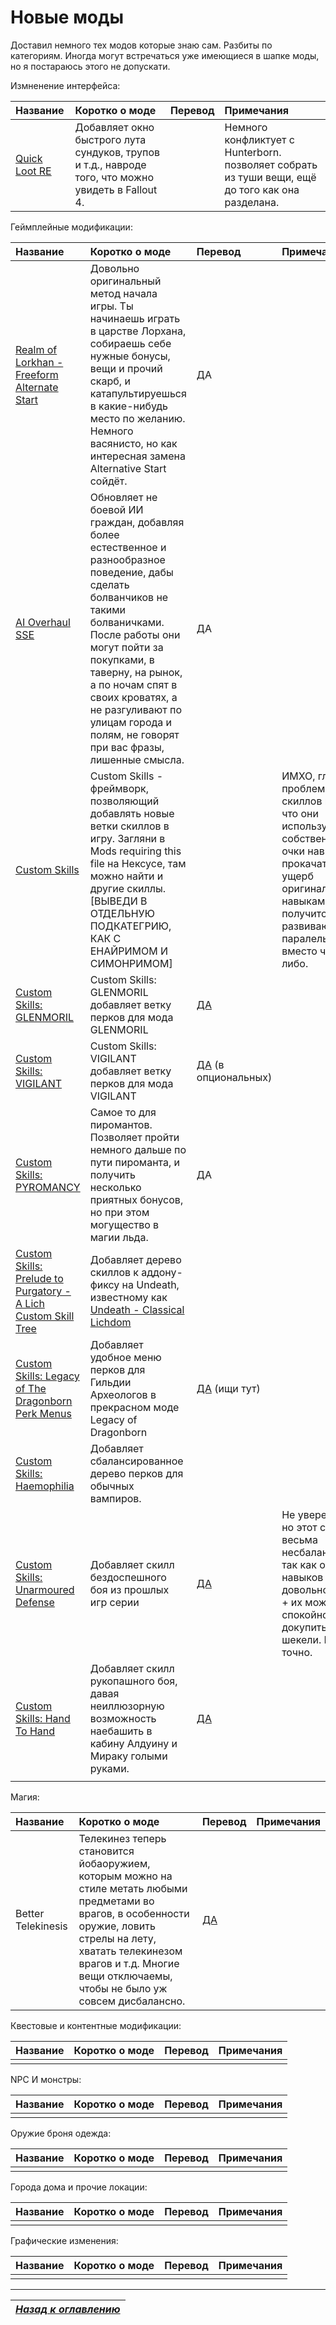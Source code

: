 # Новые моды



Доставил немного тех модов которые знаю сам. Разбиты по категориям. Иногда могут встречаться уже имеющиеся в шапке моды, но я постараюсь этого не допускати.



Измненение интерфейса:

| Название                                                     | Коротко о моде                                               | Перевод | Примечания                                                   |
| :----------------------------------------------------------- | :----------------------------------------------------------- | :------ | :----------------------------------------------------------- |
| [Quick Loot RE](https://www.nexusmods.com/skyrimspecialedition/mods/21085) | Добавляет окно быстрого лута сундуков, трупов и т.д., навроде того, что можно увидеть в Fallout 4. |         | Немного конфликтует с Hunterborn. позволяет собрать из туши вещи, ещё до того как она разделана. |



Геймплейные модификации:

| Название                                                     | Коротко о моде                                               | Перевод                                                      | Примечания                                                   |
| :----------------------------------------------------------- | :----------------------------------------------------------- | :----------------------------------------------------------- | :----------------------------------------------------------- |
| [Realm of Lorkhan - Freeform Alternate Start](https://www.nexusmods.com/skyrimspecialedition/mods/18223) | Довольно оригинальный метод начала игры. Ты начинаешь играть в царстве Лорхана, собираешь себе нужные бонусы, вещи и прочий скарб, и катапультируешься в какие-нибудь место по желанию. Немного васянисто, но как интересная замена Alternative Start сойдёт. | ДА                                                           |                                                              |
| [AI Overhaul SSE](https://www.nexusmods.com/skyrimspecialedition/mods/21654) | Обновляет не боевой ИИ граждан, добавляя более естественное и разнообразное поведение, дабы сделать болванчиков не такими болваничками. После работы  они могут пойти за покупками, в таверну, на рынок, а  по ночам спят в своих кроватях, а не разгуливают по улицам города и  полям, не говорят при вас фразы, лишенные смысла. | ДА                                                           |                                                              |
| [Custom Skills](https://www.nexusmods.com/skyrimspecialedition/mods/41780) | Custom Skills - фреймворк, позволяющий добавлять новые ветки скиллов в игру. Загляни в Mods requiring this file на Нексусе, там можно найти и другие скиллы.  [ВЫВЕДИ В ОТДЕЛЬНУЮ ПОДКАТЕГРИЮ, КАК С ЕНАЙРИМОМ И СИМОНРИМОМ] |                                                              | ИМХО, главная проблема таких скиллов в том, что они используют собственные очки навыков, и прокачать их в ущерб оригинальным навыкам не получится, они развиваются паралельно, а не вместо чего-либо. |
| [Custom Skills: GLENMORIL](https://www.nexusmods.com/skyrimspecialedition/mods/45120) | Custom Skills: GLENMORIL добавляет ветку перков для мода GLENMORIL | [ДА](https://tesall.ru/files/modi-dlya-skyrim-se/geimplei-i-izmeneniya/12054-custom-skills-glenmoril-russian-translation) |                                                              |
| [Custom Skills: VIGILANT](https://www.nexusmods.com/skyrimspecialedition/mods/45026) | Custom Skills: VIGILANT добавляет ветку перков для мода VIGILANT | [ДА](https://tesall.ru/files/modi-dlya-skyrim/kvesti/8807-dozornii) (в опциональных) |                                                              |
| [Custom Skills: PYROMANCY](https://www.nexusmods.com/skyrimspecialedition/mods/53312) | Самое то для пиромантов. Позволяет пройти немного дальше по пути пироманта, и получить несколько приятных бонусов, но при этом могущество в магии льда. | ДА                                                           |                                                              |
| [Custom Skills: Prelude to Purgatory - A Lich Custom Skill Tree](https://www.nexusmods.com/skyrimspecialedition/mods/53143) | Добавляет дерево скиллов к аддону-фиксу на Undeath, известному как [Undeath - Classical Lichdom](https://www.nexusmods.com/skyrimspecialedition/mods/40802) |                                                              |                                                              |
| [Custom Skills:  Legacy of The Dragonborn Perk Menus](https://www.nexusmods.com/skyrimspecialedition/mods/47028) | Добавляет удобное меню перков для Гильдии Археологов в прекрасном моде Legacy of Dragonborn | [ДА](https://modgames.net/load/skyrim_special_edition/gejmplej/dopolneniya-dlya-naslediya-drakonorozhdennogo/459-1-0-25035) (ищи тут) |                                                              |
| [Custom Skills:  Haemophilia](https://www.nexusmods.com/skyrimspecialedition/mods/46632) | Добавляет сбалансированное дерево перков для обычных вампиров. |                                                              |                                                              |
| [Custom Skills: Unarmoured Defense](https://www.nexusmods.com/skyrimspecialedition/mods/52616) | Добавляет скилл бездоспешного боя из прошлых игр серии       | [ДА](https://tesall.ru/files/modi-dlya-skyrim-se/geimplei-i-izmeneniya/12117-custom-skills-unarmoured-defense) | Не уверен точно, но этот скилл весьма несбалансирован, так как очки навыков растут довольно быстро, + их можно спокойно докупить  за шекели. Но это не точно. |
| [Custom Skills: Hand To Hand](https://www.nexusmods.com/skyrimspecialedition/mods/46425) | Добавляет скилл рукопашного боя, давая неиллюзорную возможность наебашить в кабину Алдуину и Мираку голыми руками. | [ДА](https://tesall.ru/files/modi-dlya-skyrim-se/geimplei-i-izmeneniya/12095-custom-skills-hand-to-hand) |                                                              |
|                                                              |                                                              |                                                              |                                                              |



Магия:

| Название           | Коротко о моде                                               | Перевод                                                      | Примечания |
| :----------------- | :----------------------------------------------------------- | :----------------------------------------------------------- | :--------- |
| Better Telekinesis | Телекинез теперь становится йобаоружием, которым можно на стиле метать любыми предметами во врагов, в особенности оружие, ловить стрелы на лету, хватать телекинезом врагов и т.д. Многие вещи отключаемы, чтобы  не было уж совсем дисбалансно. | [ДА](https://gamer-mods.ru/load/skyrim_se/gejmplej/better_telekinesis_se/158-1-0-12317) |            |



Квестовые и контентные модификации:

| Название | Коротко о моде | Перевод | Примечания |
| :------- | :------------- | :------ | :--------- |
|          |                |         |            |



NPC И монстры:

| Название | Коротко о моде | Перевод | Примечания |
| :------- | :------------- | :------ | :--------- |
|          |                |         |            |



Оружие броня одежда:

| Название | Коротко о моде | Перевод | Примечания |
| :------- | :------------- | :------ | :--------- |
|          |                |         |            |



Города дома и прочие локации:

| Название | Коротко о моде | Перевод | Примечания |
| :------- | :------------- | :------ | :--------- |
|          |                |         |            |



Графические изменения:

| Название | Коротко о моде | Перевод | Примечания |
| :------- | :------------- | :------ | :--------- |
|          |                |         |            |



------

|[*Назад к оглавлению*](../01_Оглавление.md)|
|:---:|
